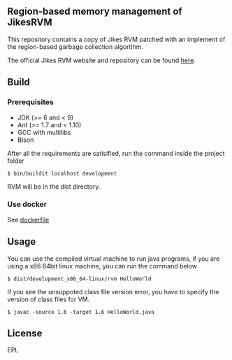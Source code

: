 ## Region-based memory management of JikesRVM
This repository contains a copy of Jikes RVM patched with an implement of the region-based garbage collection algorithm.


The official Jikes RVM website and repository can be found [here](https://www.jikesrvm.org/).

## Build

### Prerequisites
- JDK (>= 6 and < 9)
- Ant (>= 1.7 and < 1.10)
- GCC with multilibs
- Bison

After all the requirements are satisified, run the command inside the project folder
```
$ bin/buildit localhost development
```
RVM will be in the dist directory.

### Use docker
See [dockerfile](https://github.com/ljjsalt/jikesrvm-dev-env)

## Usage
You can use the compiled virtual machine to run java programs, if you are using a x86 64bit linux machine, you can run the command below
```
$ dist/development_x86_64-linux/rvm HelloWorld
```

If you see the unsuppoted class file version error, you have to specify the version of class files for VM.
```
$ javac -source 1.6 -target 1.6 HelloWorld.java
```

## License
EPL
